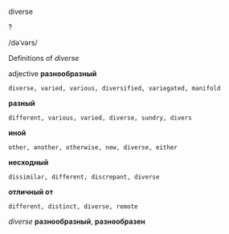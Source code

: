diverse

?

/dəˈvərs/

Definitions of _diverse_

adjective
**разнообразный**

    diverse, varied, various, diversified, variegated, manifold
**разный**

    different, various, varied, diverse, sundry, divers
**иной**

    other, another, otherwise, new, diverse, either
**несходный**

    dissimilar, different, discrepant, diverse
**отличный от**

    different, distinct, diverse, remote

_diverse_
**разнообразный**, **разнообразен**
